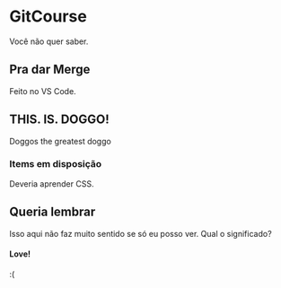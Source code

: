 # GitCourse
Você não quer saber.

## Pra dar Merge
Feito no VS Code.

## THIS. IS. DOGGO!
Doggos the greatest doggo

### Items em disposição
Deveria aprender CSS.

## Queria lembrar
Isso aqui não faz muito sentido se só eu posso ver.
Qual o significado?

#### Love!
:(